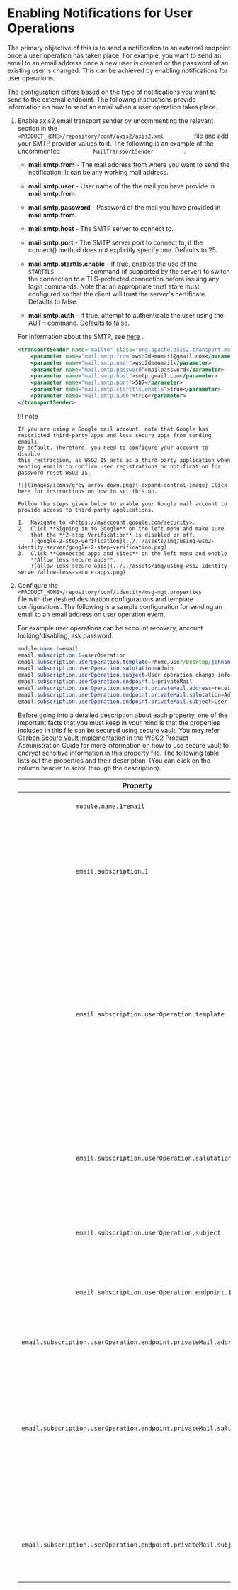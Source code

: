# Enabling Notifications for User Operations

The primary objective of this is to send a notification to an external
endpoint once a user operation has taken place. For example, you want to
send an email to an email address once a new user is created or the
password of an existing user is changed. This can be achieved by
enabling notifications for user operations.

The configuration differs based on the type of notifications you want to
send to the external endpoint. The following instructions provide
information on how to send an email when a user operation takes place.

1.  Enable axis2 email transport sender by uncommenting the relevant
    section in the
    `           <PRODUCT_HOME>/repository/conf/axis2/axis2.xml          `
    file and add your SMTP provider values to it. The following is an
    example of the uncommented
    `           MailTransportSender          ` .

    -   **mail.smtp.from** - The mail address from where you want to
        send the notification. It can be any working mail address.

    -   **mail.smtp.user** - User name of the the mail you have provide
        in **mail.smtp.from.**

    -   **mail.smtp.password** - Password of the mail you have provided
        in **mail.smtp.from.**

    -   **mail.smtp.host** - The SMTP server to connect to.

    -   **mail.smtp.port** - The SMTP server port to connect to, if the
        connect() method does not explicitly specify one. Defaults
        to 25.

    -   **mail.smtp.starttls.enable** - If true, enables the use of the
        `             STARTTLS            ` command (if supported by the
        server) to switch the connection to a TLS-protected connection
        before issuing any login commands. Note that an appropriate
        trust store must configured so that the client will trust the
        server's certificate. Defaults to false.

    -   **mail.smtp.auth** - If true, attempt to authenticate the user
        using the AUTH command. Defaults to false.

    For information about the SMTP, see
    [here](https://javaee.github.io/javamail/docs/api/com/sun/mail/smtp/package-summary.html)
    .

    ``` xml
    <transportSender name="mailto" class="org.apache.axis2.transport.mail.MailTransportSender">
        <parameter name="mail.smtp.from">wso2demomail@gmail.com</parameter>
        <parameter name="mail.smtp.user">wso2demomail</parameter>
        <parameter name="mail.smtp.password">mailpassword</parameter>
        <parameter name="mail.smtp.host">smtp.gmail.com</parameter>
        <parameter name="mail.smtp.port">587</parameter>
        <parameter name="mail.smtp.starttls.enable">true</parameter>
        <parameter name="mail.smtp.auth">true</parameter>
    </transportSender>
    ```

    !!! note
    
        If you are using a Google mail account, note that Google has
        restricted third-party apps and less secure apps from sending emails
        by default. Therefore, you need to configure your account to disable
        this restriction, as WSO2 IS acts as a third-party application when
        sending emails to confirm user registrations or notification for
        password reset WSO2 IS.
    
        ![](images/icons/grey_arrow_down.png){.expand-control-image} Click
        here for instructions on how to set this up.
    
        Follow the steps given below to enable your Google mail account to
        provide access to third-party applications.
    
        1.  Navigate to <https://myaccount.google.com/security>.
        2.  Click **Signing in to Google** on the left menu and make sure
            that the **2-step Verification** is disabled or off.  
            ![google-2-step-verification](../../assets/img/using-wso2-identity-server/google-2-step-verification.png)
        3.  Click **Connected apps and sites** on the left menu and enable
            **Allow less secure apps**.  
            ![allow-less-secure-apps](../../assets/img/using-wso2-identity-server/allow-less-secure-apps.png)

2.  Configure the
    `           <PRODUCT_HOME>/repository/conf/identity/msg-mgt.properties          `
    file with the desired destination configurations and template
    configurations. The following is a sample configuration for sending
    an email to an email address on user operation event.

    For example user operations can be account recovery, account
    locking/disabling, ask password.

    ``` java
    module.name.1=email
    email.subscription.1=userOperation
    email.subscription.userOperation.template=/home/user/Desktop/johnsmith (If you are using windows machine the path would be C:\Users\Administrator\Desktop\johnsmith)
    email.subscription.userOperation.salutation=Admin
    email.subscription.userOperation.subject=User operation change information
    email.subscription.userOperation.endpoint.1=privateMail
    email.subscription.userOperation.endpoint.privateMail.address=receiver@gmail.com
    email.subscription.userOperation.endpoint.privateMail.salutation=Admin private mail
    email.subscription.userOperation.endpoint.privateMail.subject=User operation change information to private mail
    ```

    Before going into a detailed description about each property, one of
    the important facts that you must keep in your mind is that the
    properties included in this file can be secured using secure vault.
    You may refer [Carbon Secure Vault
    Implementation](../../admin-guide/carbon-secure-vault-implementation)
    in the WSO2 Product Administration Guide for more information on how
    to use secure vault to encrypt sensitive information in this
    property file. The following table lists out the properties and
    their description  (You can click on the column header to scroll
    through the description).

    <table>
    <thead>
    <tr class="header">
    <th>Property</th>
    <th>Description</th>
    </tr>
    </thead>
    <tbody>
    <tr class="odd">
    <td><code>               module.name.1=email              </code></td>
    <td>By defining this property, you can register the email sending module in the Notification-Mgt framework, so that the email sending module acts as a listener.</td>
    </tr>
    <tr class="even">
    <td><code>               email.subscription.1              </code></td>
    <td>The first subscription by the email module is ' <code>               userOperation              </code> '. When a user operation happens, an event is triggered from the system. From this configuration you can make the email module to subscribe for that particular event and send an email on events. You can define this subscription name as <code>               userOperation              </code> (you must use this since this is the name of the event that is published by the publishing party) and from this point onwards you will be using <code>               email.subscription.userOperation              </code> as the prefix for properties relevant to this subscription.</td>
    </tr>
    <tr class="odd">
    <td><code>               email.subscription.userOperation.template              </code></td>
    <td><div class="content-wrapper">
    <p>This is the template for the email. You can configure your template such that it has placeholders. These placeholders are replaced with dynamic values that are coming from the event or you can define values for these placeholders using your configurations.</p>
    <p>The following is a sample email template with placeholders.</p>
    <div class="panel" style="background-color: White;border-width: 1px;">
    <div class="panelContent" style="background-color: White;">
    <p>Hi {username}</p>
    <p>This is a test mail to your private mail. The operation occurred was: {operation}.</p>
    </div>
    </div>
    <p>The following are the dynamic data used in the user operation event.</p>
    <p>- operation: The type of user operation that took place.<br />
    - username: The username of the user that is subject to the information change.</p>
    </div></td>
    </tr>
    <tr class="even">
    <td><code>               email.subscription.userOperation.salutation              </code></td>
    <td><div class="content-wrapper">
    <p>This property can be used to replace a placeholder in the email template. In this particular scenario, this property has no value or usage since there is no place holder for this. Supposing you had a template like the following, this value replaces the placeholder of {salutation}.</p>
    <div class="panel" style="background-color: White;border-width: 1px;">
    <div class="panelContent" style="background-color: White;">
    <p>Hi {salutation}</p>
    <p>This is a test mail to your private mail. The operation occurred was: {operation}</p>
    </div>
    </div>
    </div></td>
    </tr>
    <tr class="odd">
    <td><code>               email.subscription.userOperation.subject              </code></td>
    <td>This is a module specific property and is specific to the email module. You can define the subject of the mail using this property. Now you are done with subscription level configurations and progressing towards defining endpoint information.</td>
    </tr>
    <tr class="even">
    <td><code>               email.subscription.userOperation.endpoint.1              </code></td>
    <td>This is the first endpoint definition for the <code>               userOperation              </code> event subscription. From this point onwards, you are defining properties that are relevant to this endpoint. You defined the name of the first endpoint as <code>               privateMail              </code> . From this point onwards you must use <code>               email.subscription.userOperation.endpoint.privateMail              </code> as the prefix for properties relevant to this endpoint.</td>
    </tr>
    <tr class="odd">
    <td><code>               email.subscription.userOperation.endpoint.privateMail.address              </code></td>
    <td>This is an endpoint configuration that is used to define the email address.</td>
    </tr>
    <tr class="even">
    <td><code>               email.subscription.userOperation.endpoint.privateMail.salutation              </code></td>
    <td><div class="content-wrapper">
    <p>This is an endpoint level configuration and the same as the property “ <code>                 email.subscription.userOperation.salutation=Admin                </code> ”.</p>
    <p>This property can be used to replace a placeholder in email template. In the scenario mentioned in this topic, this property has no value or usage since there is no placeholder for this. Suppose we had a template like following, this value replaces the placeholder of {salutation}.</p>
    <div class="panel" style="background-color: White;border-width: 1px;">
    <div class="panelContent" style="background-color: White;">
    <p>Hi {salutation}</p>
    <p>This is a test mail to your private mail. The operation occurred was: {operation}</p>
    </div>
    </div>
    </div></td>
    </tr>
    <tr class="odd">
    <td><code>               email.subscription.userOperation.endpoint.privateMail.subject              </code></td>
    <td>This is an endpoint level configuration to define the subject of the email. Notice that it is possible to define the subject of the email using <code>               email.subscription.userOperation.subject=User operation change information              </code> as mentioned earlier. However, since this is a more specific level property (this is an endpoint level property and not an event level property) this overrides the previous property.</td>
    </tr>
    </tbody>
    </table>
